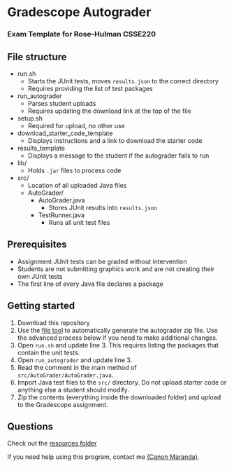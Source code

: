 # Gradescope Autograder
### Exam Template for Rose-Hulman CSSE220

## File structure
- run.sh
  - Starts the JUnit tests, moves `results.json` to the correct directory
  - Requires providing the list of test packages
- run_autograder
  - Parses student uploads
  - Requires updating the download link at the top of the file
- setup.sh
  - Required for upload, no other use
- download_starter_code_template
  - Displays instructions and a link to download the starter code
- results_template
  - Displays a message to the student if the autograder fails to run
- lib/
  - Holds `.jar` files to process code
- src/
  - Location of all uploaded Java files
  - AutoGrader/
    - AutoGrader.java
      - Stores JUnit results into `results.json`
    - TestRunner.java
      - Runs all unit test files

## Prerequisites
- Assignment JUnit tests can be graded without intervention
- Students are not submitting graphics work and are not creating their own JUnit tests
- The first line of every Java file declares a package

## Getting started
1. Download this repository
2. Use the [file tool](../file-tool/Csse220FileTool.jar) to automatically generate the autograder zip file. Use the advanced process below if you need to make additional changes.
3. Open `run.sh` and update line 3. This requires listing the packages that contain the unit tests.
4. Open `run_autograder` and update line 3.
5. Read the comment in the main method of `src/AutoGrader/AutoGrader.java`.
6. Import Java test files to the `src/` directory. Do not upload starter code or anything else a student should modify.
7. Zip the contents (everything inside the downloaded folder) and upload to the Gradescope assignment.

## Questions
Check out the [resources folder](../resources)

If you need help using this program, contact me [(Canon Maranda)](https://link.canon.click/from/github).
